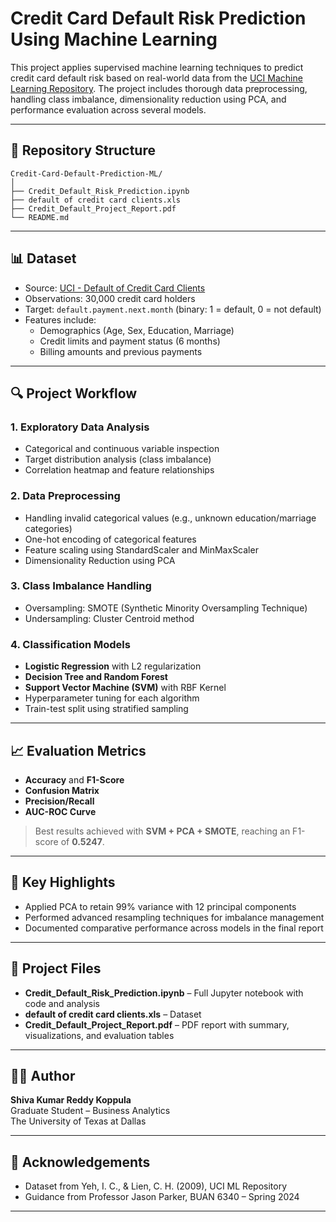 # Credit Card Default Risk Prediction Using Machine Learning

This project applies supervised machine learning techniques to predict credit card default risk based on real-world data from the [UCI Machine Learning Repository](https://archive.ics.uci.edu/ml/datasets/default+of+credit+card+clients). The project includes thorough data preprocessing, handling class imbalance, dimensionality reduction using PCA, and performance evaluation across several models.

---

## 📁 Repository Structure

```
Credit-Card-Default-Prediction-ML/
│
├── Credit_Default_Risk_Prediction.ipynb
├── default of credit card clients.xls
├── Credit_Default_Project_Report.pdf
└── README.md
```

---

## 📊 Dataset

- Source: [UCI - Default of Credit Card Clients](https://archive.ics.uci.edu/ml/datasets/default+of+credit+card+clients)
- Observations: 30,000 credit card holders
- Target: `default.payment.next.month` (binary: 1 = default, 0 = not default)
- Features include:
  - Demographics (Age, Sex, Education, Marriage)
  - Credit limits and payment status (6 months)
  - Billing amounts and previous payments

---

## 🔍 Project Workflow

### 1. **Exploratory Data Analysis**
- Categorical and continuous variable inspection
- Target distribution analysis (class imbalance)
- Correlation heatmap and feature relationships

### 2. **Data Preprocessing**
- Handling invalid categorical values (e.g., unknown education/marriage categories)
- One-hot encoding of categorical features
- Feature scaling using StandardScaler and MinMaxScaler
- Dimensionality Reduction using PCA

### 3. **Class Imbalance Handling**
- Oversampling: SMOTE (Synthetic Minority Oversampling Technique)
- Undersampling: Cluster Centroid method

### 4. **Classification Models**
- **Logistic Regression** with L2 regularization
- **Decision Tree and Random Forest**
- **Support Vector Machine (SVM)** with RBF Kernel
- Hyperparameter tuning for each algorithm
- Train-test split using stratified sampling

---

## 📈 Evaluation Metrics

- **Accuracy** and **F1-Score**
- **Confusion Matrix**
- **Precision/Recall**
- **AUC-ROC Curve**

> Best results achieved with **SVM + PCA + SMOTE**, reaching an F1-score of **0.5247**.

---

## 📌 Key Highlights

- Applied PCA to retain 99% variance with 12 principal components
- Performed advanced resampling techniques for imbalance management
- Documented comparative performance across models in the final report

---

## 📎 Project Files

- **Credit_Default_Risk_Prediction.ipynb** – Full Jupyter notebook with code and analysis
- **default of credit card clients.xls** – Dataset
- **Credit_Default_Project_Report.pdf** – PDF report with summary, visualizations, and evaluation tables

---

## 🙋‍♂️ Author

**Shiva Kumar Reddy Koppula**  
Graduate Student – Business Analytics  
The University of Texas at Dallas

---

## 🧠 Acknowledgements

- Dataset from Yeh, I. C., & Lien, C. H. (2009), UCI ML Repository
- Guidance from Professor Jason Parker, BUAN 6340 – Spring 2024

---
